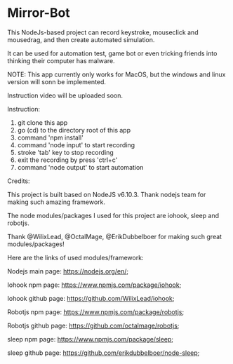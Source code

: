 # Mirror-Bot

This NodeJs-based project can record keystroke, mouseclick and mousedrag, and then create automated simulation. 

It can be used for automation test, game bot or even tricking friends into thinking their computer has malware.

NOTE: This app currently only works for MacOS, but the windows and linux version will sonn be implemented.

Instruction video will be uploaded soon.

Instruction:
  1. git clone this app
  2. go (cd) to the directory root of this app
  3. command 'npm install'
  4. command 'node input' to start recording
  5. stroke 'tab' key to stop recording
  6. exit the recording by press 'ctrl+c'
  7. command 'node output' to start automation
  
  
Credits:

 This project is built based on NodeJS v6.10.3. Thank nodejs team for making such amazing framework.
 
 The node modules/packages I used for this project are iohook, sleep and robotjs. 
 
 Thank @WilixLead, @OctalMage, @ErikDubbelboer for making such great modules/packages!
 
 Here are the links of used modules/framework: 
 
 Nodejs main page: https://nodejs.org/en/;
  
 Iohook npm page: https://www.npmjs.com/package/iohook;
 
 Iohook github page: https://github.com/WilixLead/iohook;

 Robotjs npm page: https://www.npmjs.com/package/robotjs;
 
 Robotjs github page: https://github.com/octalmage/robotjs;
 
 sleep npm page: https://www.npmjs.com/package/sleep; 
 
 sleep github page: https://github.com/erikdubbelboer/node-sleep;
 
  
  
  


